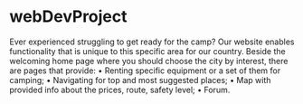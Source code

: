 # webDevProject
Ever experienced struggling to get ready for the camp? 
Our website enables functionality that is unique to this specific area for our country. 
Beside the welcoming home page where you should choose the city by interest, there are pages that provide: 
• Renting specific equipment or a set of them for camping;
• Navigating for top and most suggested places;
• Map with provided info about the prices, route, safety level;
• Forum. 
